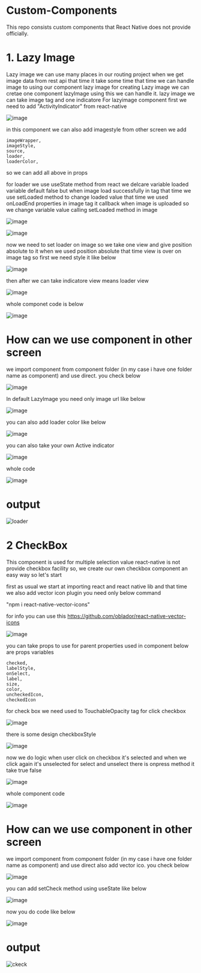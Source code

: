 # Custom-Components
This repo consists custom components that React Native does not provide officially.


# 1. Lazy Image
Lazy image we can use many places in our routing project when we get image data from rest api that time it take some time that time we can handle image to using our component lazy
image
  for creating Lazy image we can cretae one component lazyImage using this we can handle it. lazy image we can take image tag and one indicatore For lazyimage component first we need to add "ActivityIndicator" from react-native
 
  
![image](https://user-images.githubusercontent.com/4476493/136534262-26d465fd-f924-47d2-a1e5-932314dc2c77.png)

 in this component we can also add imagestyle from other screen we add  
    
    imageWrapper,
    imageStyle,
    source,
    loader,
    loaderColor,

so we can add all above in props

for loader we use useState method from react we delcare variable
loaded variable default false but when image load successfully in tag that time we use setLoaded method to change loaded value that time we used onLoadEnd properties in image tag it callback when image is uploaded so we change variable value calling setLoaded method in image

![image](https://user-images.githubusercontent.com/4476493/136534951-9d4b15b0-80ea-4b53-bfd4-fbdbfb9a2dba.png)

![image](https://user-images.githubusercontent.com/4476493/136539453-1c6af3a7-6a43-44cb-8f10-ff124693653d.png)



now we need to set loader on image so we take one view and give position absolute to it when we used position absolute that time view is over on image tag so first we need style it like below

![image](https://user-images.githubusercontent.com/4476493/136539960-727362e7-7704-41b5-9416-9d58372e7aa7.png)

then after we can take indicatore view means loader view

![image](https://user-images.githubusercontent.com/4476493/136535331-280c2bf7-7b6b-420a-8cc3-9b812defb028.png)

whole componet code is below

![image](https://user-images.githubusercontent.com/4476493/136540426-0a101e87-744c-4838-92e3-e0daa614d3af.png)

# How can we use component in other screen

we import component from component folder (in my case i have one folder name as component) and use direct. you check below

![image](https://user-images.githubusercontent.com/4476493/136541631-20061f11-a1c6-46b7-ab4c-72bbb2faaaa3.png)

In default LazyImage you need only image url like below

![image](https://user-images.githubusercontent.com/4476493/136541788-fe596fb1-810d-4589-b938-9f551f5211ce.png)

you can also add loader color like below

![image](https://user-images.githubusercontent.com/4476493/136541936-efc63d92-5136-4aeb-bd5f-544d5a2b3d23.png)

you can also take your own Active indicator

![image](https://user-images.githubusercontent.com/4476493/136542325-75f8eb3b-ea98-44a4-9efb-753c6583e232.png)

whole code

![image](https://user-images.githubusercontent.com/4476493/136542866-1bb58f21-b1c7-454c-854f-ae06b36f1a04.png)


# output


![loader](https://user-images.githubusercontent.com/4476493/136544393-025be6d0-19eb-475e-b0d0-5fe71935cf04.gif)

# 2 CheckBox

This component is used for multiple selection value react-native is not provide checkbox facility so, we create our own checkbox component an easy way so let's start

first as usual we start at importing react and react native lib and that time we also add vector icon  plugin you need only below command

"npm i react-native-vector-icons"

for info you can use this https://github.com/oblador/react-native-vector-icons

![image](https://user-images.githubusercontent.com/4476493/136545835-786988cc-b994-4aa5-af7a-c1370fdb777e.png)

you can take props to use for parent properties used in component below are props variables

    checked,
    labelStyle,
    onSelect,
    label,
    size,
    color,
    uncheckedIcon,
    checkedIcon
    
for check box we need used to TouchableOpacity tag for click checkbox 

![image](https://user-images.githubusercontent.com/4476493/136547000-897beee6-d227-43f8-aca9-c4d335b96a9f.png)

there is some design checkboxStyle 

![image](https://user-images.githubusercontent.com/4476493/136547169-52cec173-e9ff-4b94-b32d-3bf4904fef41.png)

now we do logic when user click on checkbox it's selected and when we click again it's unselected for select and  unselect there is onpress method it take true false

![image](https://user-images.githubusercontent.com/4476493/136551718-7a606832-cfc8-4cb4-995d-b7d308212017.png)

whole component code

![image](https://user-images.githubusercontent.com/4476493/136552861-a7886547-7a73-4220-9d8e-441b92e713ce.png)

# How can we use component in other screen

we import component from component folder (in my case i have one folder name as component) and use direct also add vector ico. you check below

![image](https://user-images.githubusercontent.com/4476493/136553686-00be3a88-7e0f-430d-9df8-1e492d814a00.png)

you can add setCheck method using useState like below

![image](https://user-images.githubusercontent.com/4476493/136553763-791799ac-8d86-481d-8d64-a953f769c42a.png)

now you do code like below

![image](https://user-images.githubusercontent.com/4476493/136553922-6f1d4d7d-1b30-4d09-8866-7ab8a21656ef.png)


# output
![ckeck](https://user-images.githubusercontent.com/4476493/136554047-4edc92ca-9d0b-45d0-8b8e-38e4417dbabc.gif)







